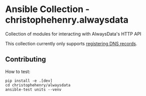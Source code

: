 # Ansible Collection - christophehenry.alwaysdata

Collection of modules for interacting with AlwaysData's HTTP API

This collection currently only supports [registering DNS records](https://api.alwaysdata.com/v1/record/doc/).

## Contributing

How to test:

```shell
pip install -e .[dev]
cd christophehenry/alwaysdata
ansible-test units --venv
```
